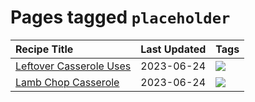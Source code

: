 # Pages tagged `placeholder`

|Recipe Title|Last Updated|Tags
|:---|:---|:---|
|[Leftover Casserole Uses](../recipes/leftovercasseroleuses.md)|2023-06-24|[![](https://img.shields.io/badge/tag-placeholder-1754e4)](../tags/placeholder.md)|
|[Lamb Chop Casserole](../recipes/ambchopcasserole.md)|2023-06-24|[![](https://img.shields.io/badge/tag-placeholder-1754e4)](../tags/placeholder.md)|